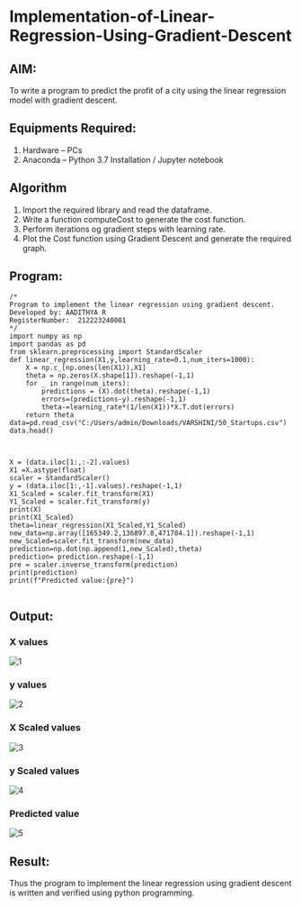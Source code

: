 # Implementation-of-Linear-Regression-Using-Gradient-Descent

## AIM:
To write a program to predict the profit of a city using the linear regression model with gradient descent.

## Equipments Required:
1. Hardware – PCs
2. Anaconda – Python 3.7 Installation / Jupyter notebook

## Algorithm

1. Import the required library and read the dataframe.
2. Write a function computeCost to generate the cost function.
3. Perform iterations og gradient steps with learning rate.
4. Plot the Cost function using Gradient Descent and generate the required graph.


## Program:
```
/*
Program to implement the linear regression using gradient descent.
Developed by: AADITHYA R
RegisterNumber:  212223240001
*/
import numpy as np
import pandas as pd
from sklearn.preprocessing import StandardScaler
def linear_regression(X1,y,learning_rate=0.1,num_iters=1000):
    X = np.c_[np.ones(len(X1)),X1]
    theta = np.zeros(X.shape[1]).reshape(-1,1)
    for _ in range(num_iters):
        predictions = (X).dot(theta).reshape(-1,1)
        errors=(predictions-y).reshape(-1,1)
        theta-=learning_rate*(1/len(X1))*X.T.dot(errors)
    return theta
data=pd.read_csv("C:/Users/admin/Downloads/VARSHINI/50_Startups.csv")
data.head()
```
```


X = (data.iloc[1:,:-2].values)
X1 =X.astype(float)
scaler = StandardScaler()
y = (data.iloc[1:,-1].values).reshape(-1,1)
X1_Scaled = scaler.fit_transform(X1)
Y1_Scaled = scaler.fit_transform(y)
print(X)
print(X1_Scaled)
theta=linear_regression(X1_Scaled,Y1_Scaled)
new_data=np.array([165349.2,136897.8,471784.1]).reshape(-1,1)
new_Scaled=scaler.fit_transform(new_data)
prediction=np.dot(np.append(1,new_Scaled),theta)
prediction= prediction.reshape(-1,1)
pre = scaler.inverse_transform(prediction)
print(prediction)
print(f"Predicted value:{pre}")


```

## Output:
### X values
![1](https://github.com/Aadithya2201/Implementation-of-Linear-Regression-Using-Gradient-Descent/assets/145917810/55bc31fd-058c-4280-a517-59e2b5a0558d)

### y values
![2](https://github.com/Aadithya2201/Implementation-of-Linear-Regression-Using-Gradient-Descent/assets/145917810/dc4a6c03-2b79-43aa-aedc-e59359c995eb)

### X Scaled values
![3](https://github.com/Aadithya2201/Implementation-of-Linear-Regression-Using-Gradient-Descent/assets/145917810/e003aee6-9788-4d4a-b11c-4ea550f7ff82)

### y Scaled values
![4](https://github.com/Aadithya2201/Implementation-of-Linear-Regression-Using-Gradient-Descent/assets/145917810/6ef0aa5b-dd8f-4130-8236-00a85e89a2c4)

### Predicted value
![5](https://github.com/Aadithya2201/Implementation-of-Linear-Regression-Using-Gradient-Descent/assets/145917810/df7d01e2-791f-4171-a9d9-d9449f7cde1f)

## Result:
Thus the program to implement the linear regression using gradient descent is written and verified using python programming.
